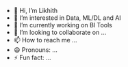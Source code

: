- 👋 Hi, I’m Likhith
- 👀 I’m interested in Data, ML/DL and AI
- 🌱 I’m currently working on BI Tools
- 💞️ I’m looking to collaborate on ...
- 📫 How to reach me ...
- 😄 Pronouns: ...
- ⚡ Fun fact: ...

<!---
likhithseera18/likhithseera18 is a ✨ special ✨ repository because its `README.md` (this file) appears on your GitHub profile.
You can click the Preview link to take a look at your changes.
--->
